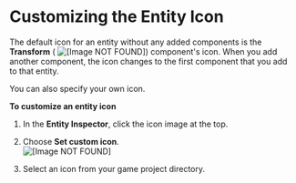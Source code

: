 # Customizing the Entity Icon<a name="component-entity-inspector-customize-icon"></a>

The default icon for an entity without any added components is the **Transform** \( ![\[Image NOT FOUND\]](http://docs.aws.amazon.com/lumberyard/latest/userguide/images/component/entity_system/entity-inspector-transform-icon.png)\) component's icon\. When you add another component, the icon changes to the first component that you add to that entity\.

You can also specify your own icon\.

**To customize an entity icon**

1. In the **Entity Inspector**, click the icon image at the top\.

1. Choose **Set custom icon**\.  
![\[Image NOT FOUND\]](http://docs.aws.amazon.com/lumberyard/latest/userguide/images/component/entity_system/component-working-customize.png)

1. Select an icon from your game project directory\.